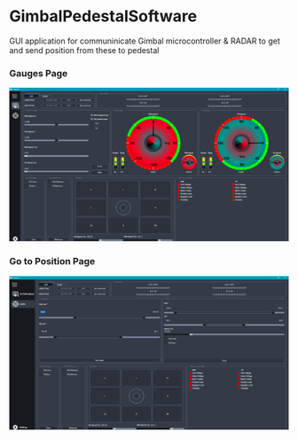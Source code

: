# GimbalPedestalSoftware
GUI application for communinicate Gimbal microcontroller &amp; RADAR to get and send position from these to pedestal
### Gauges Page
![](docs/Page1.png)
### Go to Position Page
![](docs/Page2.png)